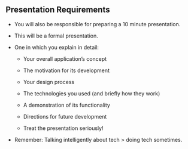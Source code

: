 ## Presentation Requirements

* You will also be responsible for preparing a 10 minute presentation.

* This will be a formal presentation. 

* One in which you explain in detail:

    * Your overall application’s concept

    * The motivation for its development

    * Your design process

    * The technologies you used (and briefly how they work)

    * A demonstration of its functionality

    * Directions for future development

    * Treat the presentation seriously! 

* Remember: Talking intelligently about tech > doing tech sometimes. 